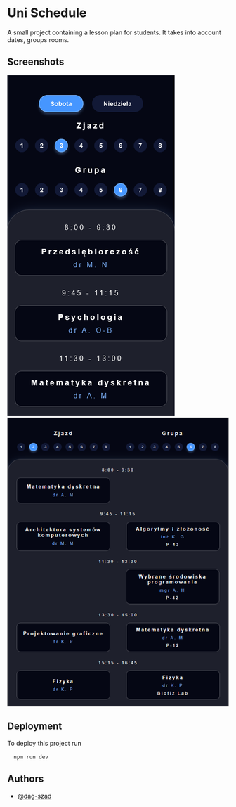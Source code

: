 
# Uni Schedule

A small project containing a lesson plan for students. It takes into account dates, groups rooms.


## Screenshots

![Mobile Screenshot](public/preview/mobile_view.png)
![Tablet Screenshot](public/preview/tablet_view.png)


## Deployment

To deploy this project run

```bash
  npm run dev
```


## Authors

- [@dag-szad](https://www.github.com/dag-szad)

